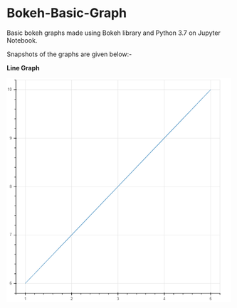 # Bokeh-Basic-Graph
Basic bokeh graphs made using Bokeh library and Python 3.7 on Jupyter Notebook.

Snapshots of the graphs are given below:-

**Line Graph**

![Line](bokeh_plot_line.png)

